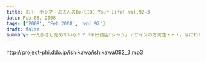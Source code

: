 ```yaml
---
title: 石川・ホンマ・ぶるんのBe-SIDE Your Life! vol.92-3
date: Feb 06, 2008
tags: ['2008', 'Feb 2008', 'vol.92']
draft: false
summary: 一人歩きし始めている！？「平田商店Tシャツ」デザインの方向性・・・。なにわともあれ、デザインを送ってきてくれるリスナーには感謝！是非とも、実現させたいものです。NAMAE
---
```


http://project-phi.ddo.jp/ishikawa/ishikawa092_3.mp3
